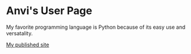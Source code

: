 # Anvi's User Page
My favorite programming language is Python because of its easy use and versatality. 

[My published site](https://anvimittal.github.io/Lab1/#anvi-mittal)
